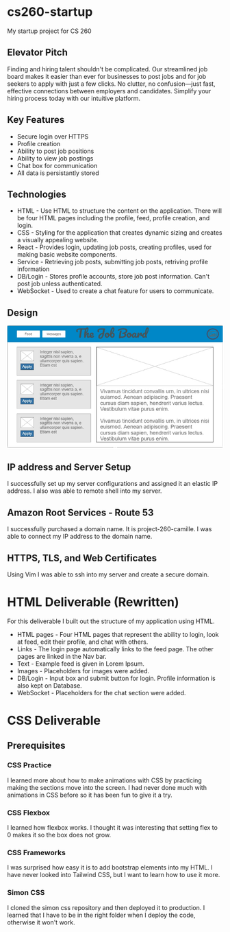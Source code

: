 # cs260-startup
My startup project for CS 260

## Elevator Pitch 
Finding and hiring talent shouldn't be complicated. Our streamlined job board makes it easier than ever for businesses to post jobs and for job seekers to apply with just a few clicks. No clutter, no confusion—just fast, effective connections between employers and candidates. Simplify your hiring process today with our intuitive platform. 

## Key Features 
* Secure login over HTTPS
* Profile creation
* Ability to post job positions
* Ability to view job postings
* Chat box for communication
* All data is persistantly stored

## Technologies
* HTML - Use HTML to structure the content on the application. There will be four HTML pages including the profile, feed, profile 
creation, and login. 
* CSS - Styling for the application that creates dynamic sizing and creates a visually appealing website. 
* React - Provides login, updating job posts, creating profiles, used for making basic website components. 
* Service - Retrieving job posts, submitting job posts, retriving profile information 
* DB/Login - Stores profile accounts, store job post information. Can't post job unless authenticated. 
* WebSocket - Used to create a chat feature for users to communicate. 
   
## Design
![image](startup.jpg)

## IP address and Server Setup
I successfully set up my server configurations and assigned it an elastic IP address. I also was able to remote shell into my server. 

## Amazon Root Services - Route 53
I successfully purchased a domain name. It is project-260-camille. I was able to connect my IP address to the domain name.

## HTTPS, TLS, and Web Certificates 
Using Vim I was able to ssh into my server and create a secure domain.


# HTML Deliverable (Rewritten)
For this deliverable I built out the structure of my application using HTML.

 * HTML pages - Four HTML pages that represent the ability to login, look at feed, edit their profile, and chat with others.
 * Links - The login page automatically links to the feed page. The other pages are linked in the Nav bar.
 * Text - Example feed is given in Lorem Ipsum.
 * Images - Placeholders for images were added.
 * DB/Login - Input box and submit button for login. Profile information is also kept on Database.
 * WebSocket - Placeholders for the chat section were added.

# CSS Deliverable

## Prerequisites 

### CSS Practice 
I learned more about how to make animations with CSS by practicing making the sections move into the screen. I had never done much with animations in CSS before so it has been fun to give it a try. 

### CSS Flexbox 
I learned how flexbox works. I thought it was interesting that setting flex to 0 makes it so the box does not grow. 

### CSS Frameworks
I was surprised how easy it is to add bootstrap elements into my HTML. I have never looked into Tailwind CSS, but I want to learn how to use it more.

### Simon CSS
I cloned the simon css repository and then deployed it to production. I learned that I have to be in the right folder when I deploy the code, otherwise it won't work. 
